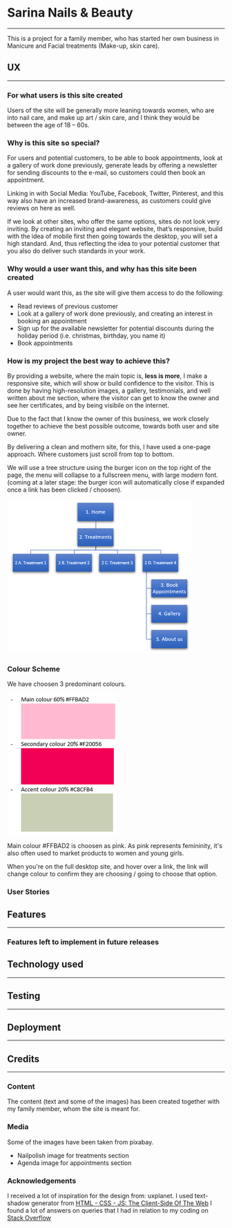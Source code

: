 # Sarina Nails & Beauty #
- - - - 
This is a project for a family member, who has started her own business in Manicure and Facial treatments (Make-up, skin care).

## UX ##
- - - - 
### For what users is this site created ###
Users of the site will be generally more leaning towards women, who are into nail care, and make up art / skin care, and I think they would be between the age of 18 – 60s.

### Why is this site so special? ###
For users and potential customers, to be able to book appointments, look at a gallery of work done previously, generate leads by offering a newsletter for sending discounts to the e-mail, so customers could then book an appointment.

Linking in with Social Media: YouTube, Facebook, Twitter, Pinterest, and this way also have an increased brand-awareness, as customers could give reviews on here as well.

If we look at other sites, who offer the same options, sites do not look very inviting. By creating an inviting and elegant website, that’s responsive, build with the idea of mobile first then going towards the desktop, you will set a high standard. And, thus reflecting the idea to your potential customer that you also do deliver such standards in your work.

### Why would a user want this, and why has this site been created ###
A user would want this, as the site will give them access to do the following:
* Read reviews of previous customer
* Look at a gallery of work done previously, and creating an interest in booking an appointment
* Sign up for the available newsletter for potential discounts during the holiday period (i.e. christmas, birthday, you name it)
* Book appointments

### How is my project the best way to achieve this? ###
By providing a website, where the main topic is, __less is more__, I make a responsive site, which will show or build confidence to the visitor. This is done by having high-resolution images, a gallery, testimonials, and well written about me section, where the visitor can get to know the owner and see her certificates, and by being visibile on the internet.

Due to the fact that I know the owner of this business, we work closely together to achieve the best possible outcome, towards both user and site owner. 

By delivering a clean and mothern site, for this, I have used a one-page approach. Where customers just scroll from top to bottom.

We will use a tree structure using the burger icon on the top right of the page, the menu will collapse to a fullscreen menu, with large modern font. (coming at a later stage: the burger icon will automatically close if expanded once a link has been clicked / choosen).

![picture alt](assets/readme/menu-structure.png "The Menu Structure of the Site")

### Colour Scheme ###
We have choosen 3 predominant colours.

![picture alt](assets/readme/site-colours.png "The colours used in the site")

Main colour #FFBAD2 is choosen as pink. As pink represents femininity, it's also often used to market products to women and young girls.

When you're on the full desktop site, and hover over a link, the link will change colour to confirm they are choosing / going to choose that option.

### User Stories ###


## Features ##
- - - - 

### Features left to implement in future releases ###

## Technology used ##
- - - - 

## Testing ##
- - - - 

## Deployment ##
- - - - 

## Credits ##
- - - - 

### Content ###
The content (text and some of the images) has been created together with my family member, whom the site is meant for.

### Media ###
Some of the images have been taken from pixabay.
- Nailpolish image for treatments section
- Agenda image for appointments section


### Acknowledgements ###
I received a lot of inspiration for the design from: uxplanet.
I used text-shadow generator from [HTML - CSS - JS: The Client-Side Of The Web](https://html-css-js.com/css/generator/text-shadow/ "Text Shadow Generator")
I found a lot of answers on queries that I had in relation to my coding on [Stack Overflow](https://stackoverflow.com "Stack Overflow")